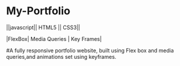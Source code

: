 # My-Portfolio
||javascript|| HTML5 || CSS3||

|FlexBox| Media Queries | Key Frames|

#A fully responsive portfolio website, built using Flex box and media queries,and animations set using keyframes.
